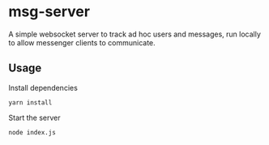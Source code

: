 # msg-server
A simple websocket server to track ad hoc users and messages, run locally to allow messenger clients to communicate.
## Usage
Install dependencies
```
yarn install
```
Start the server
```
node index.js
```

